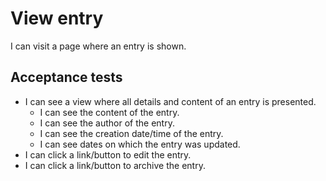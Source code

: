 # View entry

I can visit a page where an entry is shown.

## Acceptance tests

- I can see a view where all details and content of an entry is presented.
  - I can see the content of the entry.
  - I can see the author of the entry.
  - I can see the creation date/time of the entry.
  - I can see dates on which the entry was updated.
- I can click a link/button to edit the entry.
- I can click a link/button to archive the entry.

